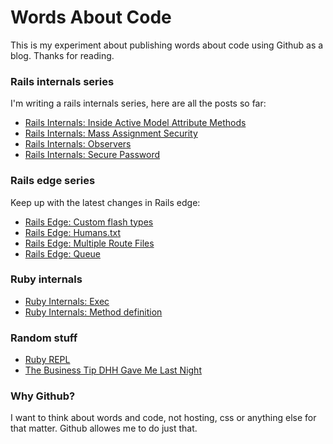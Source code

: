 # Words About Code

This is my experiment about publishing words about code using Github as
a blog. Thanks for reading.

### Rails internals series

I'm writing a rails internals series, here are all the posts so far:

* [Rails Internals: Inside Active Model Attribute Methods](https://github.com/oscardelben/words-about-code/blob/master/2012/04/rails-internals-inside-attribute-methods.md)
* [Rails Internals: Mass Assignment Security](https://github.com/oscardelben/words-about-code/blob/master/2012/04/rails-internals-mass-assignment-security.md)
* [Rails Internals: Observers](https://github.com/oscardelben/words-about-code/blob/master/2012/04/rails-internals-active-model-observers.md)
* [Rails Internals: Secure Password](https://github.com/oscardelben/words-about-code/blob/master/2012/04/rails-internals-secure-password.md)

### Rails edge series

Keep up with the latest changes in Rails edge:

* [Rails Edge: Custom flash types](https://github.com/oscardelben/words-about-code/blob/master/2012/07/rails-edge-custom-flash-types.md)
* [Rails Edge: Humans.txt](https://github.com/oscardelben/words-about-code/blob/master/2012/05/rails-edge-humans-txt.md)
* [Rails Edge: Multiple Route Files](https://github.com/oscardelben/words-about-code/blob/master/2012/04/rails-edge-multiple-route-files.md)
* [Rails Edge: Queue](https://github.com/oscardelben/words-about-code/blob/master/2012/04/rails-edge-queue.md)

### Ruby internals

* [Ruby Internals: Exec](https://github.com/oscardelben/words-about-code/blob/master/2012/06/ruby-internals-exec.md)
* [Ruby Internals: Method definition](https://github.com/oscardelben/words-about-code/blob/master/2012/07/ruby-internals-method-definition.md)

### Random stuff

* [Ruby REPL](https://github.com/oscardelben/words-about-code/blob/master/2012/05/ruby-repl.md)
* [The Business Tip DHH Gave Me Last Night](https://github.com/oscardelben/words-about-code/blob/master/2012/04/the-business-tip-dhh-gave-me-last-night.md)

### Why Github?

I want to think about words and code, not hosting, css or anything else
for that matter. Github allowes me to do just that.

